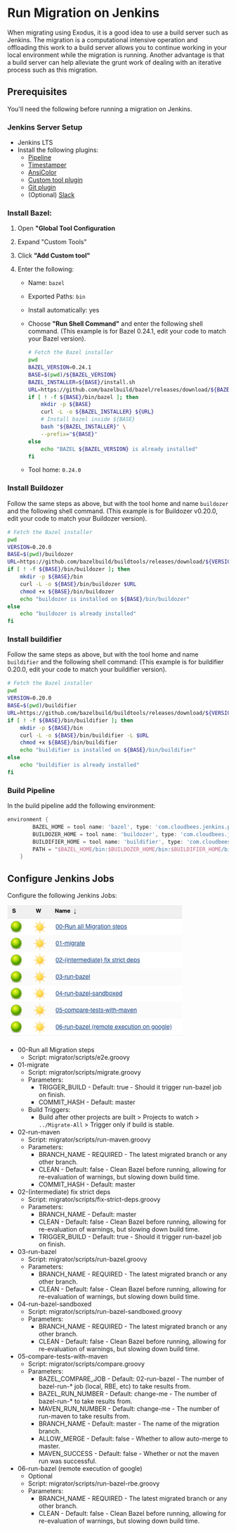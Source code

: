 # Run Migration on Jenkins
When migrating using Exodus, it is a good idea to use a build server such as Jenkins. The migration is a computational intensive operation and offloading this work to a build server allows you to continue working in your local environment while the migration is running. Another advantage is that a build server can help alleviate the grunt work of dealing with an iterative process such as this migration.

## Prerequisites
You'll need the following before running a migration on Jenkins.

### Jenkins Server Setup
- Jenkins LTS
- Install the following plugins:
    - [Pipeline](https://wiki.jenkins.io/display/JENKINS/Pipeline+Plugin)
    - [Timestamper](https://wiki.jenkins.io/display/JENKINS/Timestamper)
    - [AnsiColor](https://wiki.jenkins.io/display/JENKINS/AnsiColor+Plugin)
    - [Custom tool plugin](https://wiki.jenkins.io/display/JENKINS/Custom+Tools+Plugin)
    - [Git plugin](https://wiki.jenkins.io/display/JENKINS/Git+Plugin)
    - (Optional) [Slack](https://wiki.jenkins.io/display/JENKINS/Slack+Plugin)

### Install Bazel:
1. Open **"Global Tool Configuration**
2. Expand "Custom Tools"
3. Click **"Add Custom tool"**
4. Enter the following:

    - Name: `bazel`
    - Exported Paths: `bin`
    - Install automatically: yes
    - Choose **"Run Shell Command"** and enter the following shell command. (This example is for Bazel 0.24.1, edit your code to match your Bazel version).

        ```bash
        # Fetch the Bazel installer
        pwd
        BAZEL_VERSION=0.24.1
        BASE=$(pwd)/${BAZEL_VERSION}
        BAZEL_INSTALLER=${BASE}/install.sh
        URL=https://github.com/bazelbuild/bazel/releases/download/${BAZEL_VERSION}/bazel-${BAZEL_VERSION}-installer-linux-x86_64.sh
        if [ ! -f ${BASE}/bin/bazel ]; then
            mkdir -p ${BASE}
            curl -L -o ${BAZEL_INSTALLER} ${URL}
            # Install bazel inside ${BASE}
            bash "${BAZEL_INSTALLER}" \
            --prefix="${BASE}"
        else
            echo "BAZEL ${BAZEL_VERSION} is already installed"
        fi
        ```
   - Tool home: `0.24.0`

### Install Buildozer
Follow the same steps as above, but with the tool home and name `buildozer` and the following shell command. (This example is for Buildozer v0.20.0, edit your code to match your Buildozer version).

```bash
# Fetch the Bazel installer
pwd
VERSION=0.20.0
BASE=$(pwd)/buildozer
URL=https://github.com/bazelbuild/buildtools/releases/download/${VERSION}/buildozer
if [ ! -f ${BASE}/bin/buildozer ]; then
    mkdir -p ${BASE}/bin
    curl -L -o ${BASE}/bin/buildozer $URL
    chmod +x ${BASE}/bin/buildozer
    echo "buildozer is installed on ${BASE}/bin/buildozer"
else
    echo "buildozer is already installed"
fi
```

### Install buildifier
Follow the same steps as above, but with the tool home and name `buildifier` and the following shell command: (This example is for buildifier 0.20.0, edit your code to match your buildifier version).

```bash
# Fetch the Bazel installer
pwd
VERSION=0.20.0
BASE=$(pwd)/buildifier
URL=https://github.com/bazelbuild/buildtools/releases/download/${VERSION}/buildifier
if [ ! -f ${BASE}/bin/buildifier ]; then
    mkdir -p ${BASE}/bin
    curl -L -o ${BASE}/bin/buildifier -L $URL
    chmod +x ${BASE}/bin/buildifier
    echo "buildifier is installed on ${BASE}/bin/buildifier"
else
    echo "buildifier is already installed"
fi
```

### Build Pipeline

In the build pipeline add the following environment:

```groovy
environment {
        BAZEL_HOME = tool name: 'bazel', type: 'com.cloudbees.jenkins.plugins.customtools.CustomTool' // needs https://wiki.jenkins.io/display/JENKINS/Custom+Tools+Plugin
        BUILDOZER_HOME = tool name: 'buildozer', type: 'com.cloudbees.jenkins.plugins.customtools.CustomTool'
        BUILDIFIER_HOME = tool name: 'buildifier', type: 'com.cloudbees.jenkins.plugins.customtools.CustomTool'
        PATH = "$BAZEL_HOME/bin:$BUILDOZER_HOME/bin:$BUILDIFIER_HOME/bin:$JAVA_HOME/bin:$PATH"
    }
```

## Configure Jenkins Jobs

Configure the following Jenkins Jobs:

![Jenkins Jobs](assets/img/jenkins-jobs.png "Jenkins Jobs")

- 00-Run all Migration steps
    - Script: migrator/scripts/e2e.groovy
- 01-migrate
    - Script: migrator/scripts/migrate.groovy
    - Parameters:
        - TRIGGER_BUILD - Default: true - Should it trigger run-bazel job on finish.
        - COMMIT_HASH - Default: master
    - Build Triggers:
        - Build after other projects are built > Projects to watch > `../Migrate-All` > Trigger only if build is stable. 
- 02-run-maven
    - Script: migrator/scripts/run-maven.groovy
    - Parameters: 
        - BRANCH_NAME - REQUIRED - The latest migrated branch or any other branch.
        - CLEAN - Default: false - Clean Bazel before running, allowing for re-evaluation of warnings, but slowing down build time.
        - COMMIT_HASH - Default: master
- 02-(intermediate) fix strict deps
    - Script: migrator/scripts/fix-strict-deps.groovy
    - Parameters:
        - BRANCH_NAME - Default: master
        - CLEAN - Default: false - Clean Bazel before running, allowing for re-evaluation of warnings, but slowing down build time.
       - TRIGGER_BUILD - Default: true - Should it trigger run-bazel job on finish.
- 03-run-bazel
    - Script: migrator/scripts/run-bazel.groovy
    - Parameters:
        - BRANCH_NAME - REQUIRED - The latest migrated branch or any other branch.
        - CLEAN - Default: false - Clean Bazel before running, allowing for re-evaluation of warnings, but slowing down build time.   
- 04-run-bazel-sandboxed
    - Script: migrator/scripts/run-bazel-sandboxed.groovy
    - Parameters:
        - BRANCH_NAME - REQUIRED - The latest migrated branch or any other branch.
        - CLEAN - Default: false - Clean Bazel before running, allowing for re-evaluation of warnings, but slowing down build time.
- 05-compare-tests-with-maven
    - Script: migrator/scripts/compare.groovy
    - Parameters:
        - BAZEL_COMPARE_JOB - Default: 02-run-bazel - The number of bazel-run-* job (local, RBE, etc) to take results from.
        - BAZEL_RUN_NUMBER - Default: change-me - The number of bazel-run-* to take results from.
        - MAVEN_RUN_NUMBER - Default: change-me - The number of run-maven to take results from.
        - BRANCH_NAME - Default: master - The name of the migration branch.
        - ALLOW_MERGE - Default: false - Whether to allow auto-merge to master.
        - MAVEN_SUCCESS - Default: false - Whether or not the maven run was successful.
- 06-run-bazel (remote execution of google)
    - Optional
    - Script: migrator/scripts/run-bazel-rbe.groovy
    - Parameters:
        - BRANCH_NAME - REQUIRED - The latest migrated branch or any other branch.
        - CLEAN - Default: false - Clean Bazel before running, allowing for re-evaluation of warnings, but slowing down build time.


